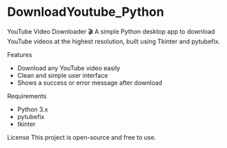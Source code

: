 # DownloadYoutube_Python
YouTube Video Downloader 🎬
A simple Python desktop app to download YouTube videos at the highest resolution, built using Tkinter and pytubefix.

Features
- Download any YouTube video easily
- Clean and simple user interface
- Shows a success or error message after download

Requirements
- Python 3.x
- pytubefix
- tkinter

License
This project is open-source and free to use.
